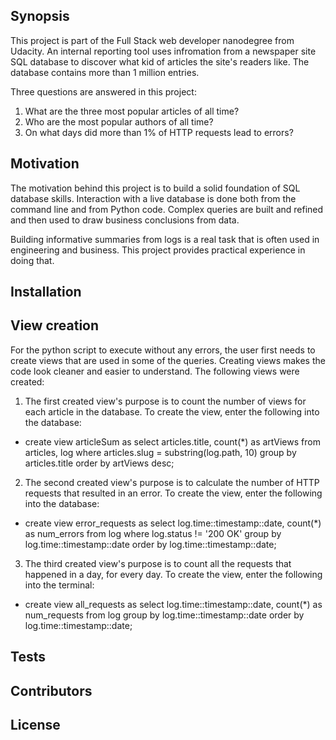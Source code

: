 ## Synopsis

This project is part of the Full Stack web developer nanodegree from Udacity. An 
internal reporting tool uses infromation from a newspaper site SQL database 
to discover what kid of articles the site's readers like. The database contains 
more than 1 million entries.

Three questions are answered in this project:
1. What are the three most popular articles of all time?
2. Who are the most popular authors of all time?
3. On what days did more than 1% of HTTP requests lead to errors?

## Motivation

The motivation behind this project is to build a solid foundation of SQL 
database skills. Interaction with a live database is done both from the command 
line and from Python code. Complex queries are built and refined and then used 
to draw business conclusions from data.

Building informative summaries from logs is a real task that is often used in 
engineering and business. This project provides practical experience in doing 
that. 

## Installation


## View creation

For the python script to execute without any errors, the user first needs to create views that are used in some of the queries. Creating views makes the code look cleaner and easier to understand. The following views were created:

1. The first created view's purpose is to count the number of views for each 
article in the database.
To create the view, enter the following into the database:
  * create view articleSum as select articles.title, count(*) as artViews 
from articles, log where articles.slug = substring(log.path, 10) 
group by articles.title order by artViews desc; 
2. The second created view's purpose is to calculate the number of HTTP requests 
that resulted in an error. To create the view, enter the following into the 
database:
  * create view error_requests as select log.time::timestamp::date, count(*) as num_errors 
from log where log.status != '200 OK' 
group by log.time::timestamp::date 
order by log.time::timestamp::date;
3. The third created view's purpose is to count all the requests that happened 
in a day, for every day. To create the view, enter the following into the 
terminal:
  * create view all_requests as select log.time::timestamp::date, count(*) as num_requests 
from log group by log.time::timestamp::date order by log.time::timestamp::date;

## Tests

## Contributors

## License 
